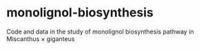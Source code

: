 # monolignol-biosynthesis
Code and data in the study of monolignol biosynthesis pathway in Miscanthus × giganteus
